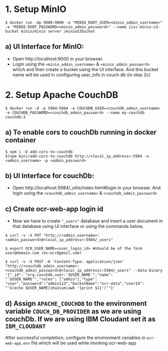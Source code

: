 # 1. Setup MinIO

```
$ docker run -dp 9000:9000 -e "MINIO_ROOT_USER=<minio_admin_username>" -e "MINIO_ROOT_PASSWORD=<minio_admin_password>" --name iisc-minio-s3-bucket minio/minio server /minioS3bucket
```


## a) UI Interface for MinIO:
 - Open http://localhost:9000 in your browser.
 - Login using the `<minio_admin_username>` & `<minio_admin_password>` which  and then create a bucket using the UI interface. And this bucket name will be used in configuring user_info in couch db (in step 2c)


# 2. Setup Apache CouchDB

```
$ docker run -d -p 5984:5984 -e COUCHDB_USER=<couchdb_admin_username> -e COUCHDB_PASSWORD=<couchdb_admin_password> --name my-couchdb couchdb:3
```
## a) To enable cors to couchDb running in docker container
  ```
$ npm i -D add-cors-to-couchdb
$(npm bin)/add-cors-to-couchdb http://<local_ip_address>:5984 -u <admin_username> -p <admin_password>
```

## b) UI Interface for couchDb:
 - Open http://localhost:5984/_utils/index.html#login in your browser. And login using the `<couchdb_admin_username>` & `<couchdb_admin_password>`

## c) Create ocr-web-app login id
 - Now we have to create `"_users"` database and insert a user document in that database using UI interface or using the commands below,
  ```
$ curl -v -X PUT "http://<admin_username>:<admin_password>@<local_ip_address>:5984/_users"

$ export OCR_USER_NAME=<user_login_id> #should be of the form user@domain.com (ex:ocr@gmail.com)

$ curl -v -X POST -H 'Content-Type: application/json' "http://<couchdb_admin_username>:<couchdb_admin_password>@<local_ip_address>:5984/_users" --data-binary '{"_id": "org.couchdb.user:'$USER_NAME'","name": "'$USER_NAME'","roles": ["admin"],"type": "user","password":"admin123","bucketName":"ocr-data","userId": "'$(echo $USER_NAME|sha1sum|awk '{print $1}')'"}'

```

## d) Assign `APACHE_COUCHDB` to the environment variable `COUCH_DB_PROVIDER`  as we are using couchDb. If we are using IBM Cloudant set it as  `IBM_CLOUDANT`


After successful completion, configure the environment variables in `ocr-web-app.env` file which will be used while invoking ocr-web-app
